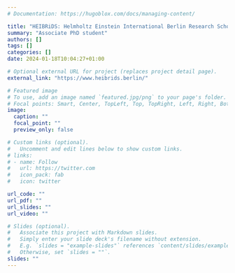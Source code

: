 ```yaml
---
# Documentation: https://hugoblox.com/docs/managing-content/

title: "HEIBRiDS: Helmholtz Einstein International Berlin Research School in Data Science"
summary: "Associate PhD student"
authors: []
tags: []
categories: []
date: 2024-01-18T10:04:27+01:00

# Optional external URL for project (replaces project detail page).
external_link: "https://www.heibrids.berlin/"

# Featured image
# To use, add an image named `featured.jpg/png` to your page's folder.
# Focal points: Smart, Center, TopLeft, Top, TopRight, Left, Right, BottomLeft, Bottom, BottomRight.
image:
  caption: ""
  focal_point: ""
  preview_only: false

# Custom links (optional).
#   Uncomment and edit lines below to show custom links.
# links:
# - name: Follow
#   url: https://twitter.com
#   icon_pack: fab
#   icon: twitter

url_code: ""
url_pdf: ""
url_slides: ""
url_video: ""

# Slides (optional).
#   Associate this project with Markdown slides.
#   Simply enter your slide deck's filename without extension.
#   E.g. `slides = "example-slides"` references `content/slides/example-slides.md`.
#   Otherwise, set `slides = ""`.
slides: ""
---
```

